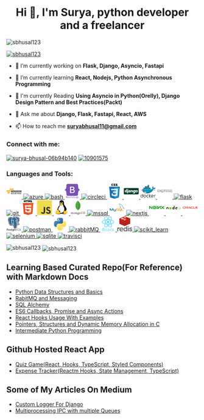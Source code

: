 <h1 align="center">Hi 👋, I'm Surya, python developer and a freelancer </h1>

<p align="left"> <img src="https://komarev.com/ghpvc/?username=sbhusal123&label=Profile%20views&color=0e75b6&style=flat" alt="sbhusal123" /> </p>

<p align="left"> <a href="https://github.com/ryo-ma/github-profile-trophy"><img src="https://github-profile-trophy.vercel.app/?username=sbhusal123" alt="sbhusal123" /></a> </p>

- 🔭 I’m currently working on **Flask, Django, Asyncio, Fastapi**

- 🌱 I’m currently learning **React, Nodejs, Python Asynchronous Programming**

- 📖 I'm currently Reading **Using Asyncio in Python(Orelly), Django Design Pattern and Best Practices(Packt)**

- 💬 Ask me about **Django, Flask, Fastapi, React, AWS**

- 📫 How to reach me **suryabhusal11@gmail.com**

<h3 align="left">Connect with me:</h3>
<p align="left">
<a href="https://linkedin.com/in/surya-bhusal-06b94b140" target="blank"><img align="center" src="https://cdn.jsdelivr.net/npm/simple-icons@3.0.1/icons/linkedin.svg" alt="surya-bhusal-06b94b140" height="30" width="40" /></a>
<a href="https://stackoverflow.com/users/10901575" target="blank"><img align="center" src="https://cdn.jsdelivr.net/npm/simple-icons@3.0.1/icons/stackoverflow.svg" alt="10901575" height="30" width="40" /></a>
</p>

<h3 align="left">Languages and Tools:</h3>
<p align="left"> <a href="https://aws.amazon.com" target="_blank"> <img src="https://raw.githubusercontent.com/devicons/devicon/master/icons/amazonwebservices/amazonwebservices-original-wordmark.svg" alt="aws" width="40" height="40"/> </a> <a href="https://azure.microsoft.com/en-in/" target="_blank"> <img src="https://www.vectorlogo.zone/logos/microsoft_azure/microsoft_azure-icon.svg" alt="azure" width="40" height="40"/> </a> <a href="https://www.gnu.org/software/bash/" target="_blank"> <img src="https://www.vectorlogo.zone/logos/gnu_bash/gnu_bash-icon.svg" alt="bash" width="40" height="40"/> </a> <a href="https://getbootstrap.com" target="_blank"> <img src="https://raw.githubusercontent.com/devicons/devicon/master/icons/bootstrap/bootstrap-plain-wordmark.svg" alt="bootstrap" width="40" height="40"/> </a> <a href="https://circleci.com" target="_blank"> <img src="https://www.vectorlogo.zone/logos/circleci/circleci-icon.svg" alt="circleci" width="40" height="40"/> </a> <a href="https://www.w3schools.com/css/" target="_blank"> <img src="https://raw.githubusercontent.com/devicons/devicon/master/icons/css3/css3-original-wordmark.svg" alt="css3" width="40" height="40"/> </a> <a href="https://www.djangoproject.com/" target="_blank"> <img src="https://raw.githubusercontent.com/devicons/devicon/master/icons/django/django-original.svg" alt="django" width="40" height="40"/> </a> <a href="https://www.docker.com/" target="_blank"> <img src="https://raw.githubusercontent.com/devicons/devicon/master/icons/docker/docker-original-wordmark.svg" alt="docker" width="40" height="40"/> </a> <a href="https://expressjs.com" target="_blank"> <img src="https://raw.githubusercontent.com/devicons/devicon/master/icons/express/express-original-wordmark.svg" alt="express" width="40" height="40"/> </a> <a href="https://flask.palletsprojects.com/" target="_blank"> <img src="https://www.vectorlogo.zone/logos/pocoo_flask/pocoo_flask-icon.svg" alt="flask" width="40" height="40"/> </a> <a href="https://git-scm.com/" target="_blank"> <img src="https://www.vectorlogo.zone/logos/git-scm/git-scm-icon.svg" alt="git" width="40" height="40"/> </a> <a href="https://www.w3.org/html/" target="_blank"> <img src="https://raw.githubusercontent.com/devicons/devicon/master/icons/html5/html5-original-wordmark.svg" alt="html5" width="40" height="40"/> </a> <a href="https://developer.mozilla.org/en-US/docs/Web/JavaScript" target="_blank"> <img src="https://raw.githubusercontent.com/devicons/devicon/master/icons/javascript/javascript-original.svg" alt="javascript" width="40" height="40"/> </a> <a href="https://www.linux.org/" target="_blank"> <img src="https://raw.githubusercontent.com/devicons/devicon/master/icons/linux/linux-original.svg" alt="linux" width="40" height="40"/> </a> <a href="https://www.mongodb.com/" target="_blank"> <img src="https://raw.githubusercontent.com/devicons/devicon/master/icons/mongodb/mongodb-original-wordmark.svg" alt="mongodb" width="40" height="40"/> </a> <a href="https://www.microsoft.com/en-us/sql-server" target="_blank"> <img src="https://www.svgrepo.com/show/303229/microsoft-sql-server-logo.svg" alt="mssql" width="40" height="40"/> </a> <a href="https://www.mysql.com/" target="_blank"> <img src="https://raw.githubusercontent.com/devicons/devicon/master/icons/mysql/mysql-original-wordmark.svg" alt="mysql" width="40" height="40"/> </a> <a href="https://nextjs.org/" target="_blank"> <img src="https://cdn.worldvectorlogo.com/logos/nextjs-3.svg" alt="nextjs" width="40" height="40"/> </a> <a href="https://www.nginx.com" target="_blank"> <img src="https://raw.githubusercontent.com/devicons/devicon/master/icons/nginx/nginx-original.svg" alt="nginx" width="40" height="40"/> </a> <a href="https://nodejs.org" target="_blank"> <img src="https://raw.githubusercontent.com/devicons/devicon/master/icons/nodejs/nodejs-original-wordmark.svg" alt="nodejs" width="40" height="40"/> </a> <a href="https://www.oracle.com/" target="_blank"> <img src="https://raw.githubusercontent.com/devicons/devicon/master/icons/oracle/oracle-original.svg" alt="oracle" width="40" height="40"/> </a> <a href="https://www.postgresql.org" target="_blank"> <img src="https://raw.githubusercontent.com/devicons/devicon/master/icons/postgresql/postgresql-original-wordmark.svg" alt="postgresql" width="40" height="40"/> </a> <a href="https://postman.com" target="_blank"> <img src="https://www.vectorlogo.zone/logos/getpostman/getpostman-icon.svg" alt="postman" width="40" height="40"/> </a> <a href="https://www.python.org" target="_blank"> <img src="https://raw.githubusercontent.com/devicons/devicon/master/icons/python/python-original.svg" alt="python" width="40" height="40"/> </a> <a href="https://www.rabbitmq.com" target="_blank"> <img src="https://www.vectorlogo.zone/logos/rabbitmq/rabbitmq-icon.svg" alt="rabbitMQ" width="40" height="40"/> </a> <a href="https://reactjs.org/" target="_blank"> <img src="https://raw.githubusercontent.com/devicons/devicon/master/icons/react/react-original-wordmark.svg" alt="react" width="40" height="40"/> </a> <a href="https://redis.io" target="_blank"> <img src="https://raw.githubusercontent.com/devicons/devicon/master/icons/redis/redis-original-wordmark.svg" alt="redis" width="40" height="40"/> </a> <a href="https://scikit-learn.org/" target="_blank"> <img src="https://upload.wikimedia.org/wikipedia/commons/0/05/Scikit_learn_logo_small.svg" alt="scikit_learn" width="40" height="40"/> </a> <a href="https://www.selenium.dev" target="_blank"> <img src="https://raw.githubusercontent.com/detain/svg-logos/780f25886640cef088af994181646db2f6b1a3f8/svg/selenium-logo.svg" alt="selenium" width="40" height="40"/> </a> <a href="https://www.sqlite.org/" target="_blank"> <img src="https://www.vectorlogo.zone/logos/sqlite/sqlite-icon.svg" alt="sqlite" width="40" height="40"/> </a> <a href="https://travis-ci.org" target="_blank"> <img src="https://www.vectorlogo.zone/logos/travis-ci/travis-ci-icon.svg" alt="travisci" width="40" height="40"/> </a> </p>


<p><img align="left" src="https://github-readme-stats.vercel.app/api/top-langs?username=sbhusal123&show_icons=true&locale=en&layout=compact" alt="sbhusal123" /></p>

<p>&nbsp;<img align="center" src="https://github-readme-stats.vercel.app/api?username=sbhusal123&show_icons=true&locale=en" alt="sbhusal123" /></p>

## Learning Based Curated Repo(For Reference) with Markdown Docs
- [Python Data Structures and Basics](https://github.com/sbhusal123/Python-Data-Structures)
- [RabitMQ and Messaging](https://github.com/sbhusal123/RabbitMQ#4-contents)
- [SQL Alchemy](https://github.com/sbhusal123/alchemy_curated)
- [ES6 Callbacks, Promise and Async Actions](https://github.com/sbhusal123/Callbacks-Async-Await-and-Promises)
- [React Hooks Usage With Examples](https://github.com/sbhusal123/react-hooks)
- [Pointers, Structures and Dynamic Memory Allocation in C](https://github.com/sbhusal123/Programming-in-C)
- [Intermediate Python Programming](https://github.com/sbhusal123/Intermediate-Python-Programming)

## Github Hosted React App
- [Quiz Game(React, Hooks, TypeScript, Styled Components)](https://sbhusal123.github.io/react-quiz/)
- [Expense Tracker(Reactm Hooks, State Management, TypeScript)](https://sbhusal123.github.io/expense-tracker/)



## Some of My Articles On Medium
- [Custom Logger For Django](https://suryabhusal11.medium.com/logging-in-django-751ca21ddd34)
- [Multiprocessing IPC with multiple Queues](https://suryabhusal11.medium.com/multiprocessing-ipc-with-multiple-queues-52ea434196a6)




